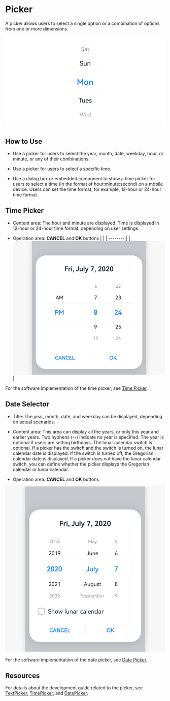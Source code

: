 # Picker


A picker allows users to select a single option or a combination of options from one or more dimensions.


![picker-backup](figures/picker-backup.png)


## How to Use

- Use a picker for users to select the year, month, date, weekday, hour, or minute, or any of their combinations.

- Use a picker for users to select a specific time.

- Use a dialog box or embedded component to show a time picker for users to select a time (in the format of hour:minute:second) on a mobile device. Users can set the time format, for example, 12-hour or 24-hour time format.


## Time Picker


- Content area: The hour and minute are displayed. Time is displayed in 12-hour or 24-hour time format, depending on user settings.

- Operation area: **CANCEL** and **OK** buttons
    | |
  | -------- |
  | ![aston](figures/aston.png) |

For the software implementation of the time picker, see [Time Picker](../../application-dev/reference/arkui-ts/ts-basic-components-timepicker.md).

## Date Selector


- Title: The year, month, date, and weekday can be displayed, depending on actual scenarios.

- Content area: This area can display all the years, or only this year and earlier years. Two hyphens (--) indicate no year is specified. The year is optional if users are setting birthdays. The lunar calendar switch is optional. If a picker has the switch and the switch is turned on, the lunar calendar date is displayed. If the switch is turned off, the Gregorian calendar date is displayed. If a picker does not have the lunar calendar switch, you can define whether the picker displays the Gregorian calendar or lunar calendar.

- Operation area: **CANCEL** and **OK** buttons

![date-picker](figures/date-picker.png)

For the software implementation of the date picker, see [Date Picker](../../application-dev/reference/arkui-ts/ts-basic-components-datepicker.md).


## Resources

For details about the development guide related to the picker, see [TextPicker](../../application-dev/reference/arkui-ts/ts-basic-components-textpicker.md), [TimePicker](../../application-dev/reference/arkui-ts/ts-basic-components-timepicker.md), and [DatePicker](../../application-dev/reference/arkui-ts/ts-basic-components-datepicker.md).
